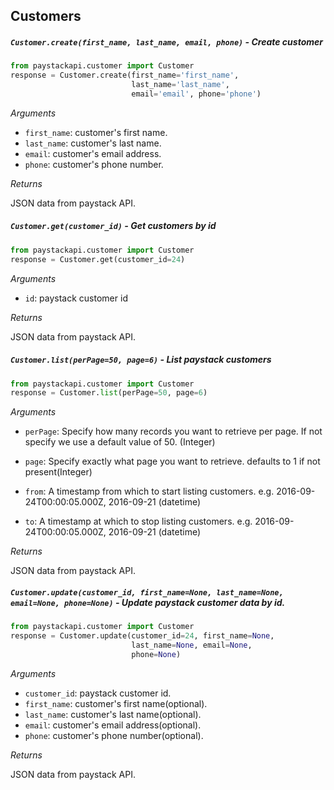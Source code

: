 ## Customers

##### `Customer.create(first_name, last_name, email, phone)` - Create customer

```python
from paystackapi.customer import Customer
response = Customer.create(first_name='first_name',
                           last_name='last_name',
                           email='email', phone='phone')
```

*Arguments*

- `first_name`: customer's first name.
- `last_name`: customer's last name.
- `email`: customer's email address.
- `phone`: customer's phone number.

*Returns*

JSON data from paystack API.

##### `Customer.get(customer_id)` - Get customers by id

```python
from paystackapi.customer import Customer
response = Customer.get(customer_id=24)
```

*Arguments*

- `id`: paystack customer id

*Returns*

JSON data from paystack API.

##### `Customer.list(perPage=50, page=6)` - List paystack customers

```python
from paystackapi.customer import Customer
response = Customer.list(perPage=50, page=6)
```

*Arguments*

- `perPage`: Specify how many records you want to retrieve per page.
            If not specify we use a default value of 50. (Integer)

- `page`: Specify exactly what page you want to retrieve.
          defaults to 1 if not present(Integer)

- `from`: A timestamp from which to start listing customers.
          e.g. 2016-09-24T00:00:05.000Z, 2016-09-21 (datetime)

- `to`:   A timestamp at which to stop listing customers.
        e.g. 2016-09-24T00:00:05.000Z, 2016-09-21 (datetime)

*Returns*

JSON data from paystack API.

##### `Customer.update(customer_id, first_name=None, last_name=None, email=None, phone=None)` - Update paystack customer data by id.

```python
from paystackapi.customer import Customer
response = Customer.update(customer_id=24, first_name=None,
                           last_name=None, email=None,
                           phone=None)
```

*Arguments*
- `customer_id`: paystack customer id.
- `first_name`: customer's first name(optional).
- `last_name`: customer's last name(optional).
- `email`: customer's email address(optional).
- `phone`: customer's phone number(optional).

*Returns*

JSON data from paystack API.
